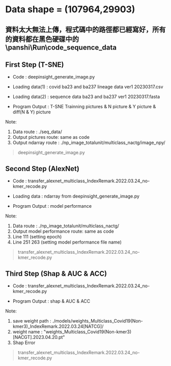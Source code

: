 # Data shape = (107964,29903)
## 資料太大無法上傳，程式碼中的路徑都已經寫好，所有的資料都在黑色硬碟中的 \panshi\Run\code_sequence_data

## First Step (T-SNE)
* Code : deepinsight_generate_image.py

* Loading data(1) : covid ba23 and ba237 lineage data ver1 20230317.csv 
* Loading data(2) : sequence data ba23 and ba237 ver1 20230317.fasta

* Program Output : T-SNE Trainning pictures & N picture & Y picture & diff(N & Y) picture

Note: 
1. Data route : ./seq_data/
2. Output pictures route: same as code
3. Output ndarray route : ./np_image_totalunit/multiclass_nactg/image_npy/

> deepinsight_generate_image.py

## Second Step (AlexNet)
* Code : transfer_alexnet_multiclass_IndexRemark.2022.03.24_no-kmer_recode.py

* Loading data : ndarray from deepinsight_generate_image.py

* Program Output : model performance

Note: 
1. Data route : ./np_image_totalunit/multiclass_nactg/
2. Output model performance route: same as code
3. Line 111 (setting epoch)
4. Line 251 263 (setting model performance file name)

> transfer_alexnet_multiclass_IndexRemark.2022.03.24_no-kmer_recode.py
> 
## Third Step (Shap & AUC & ACC)
* Code : transfer_alexnet_multiclass_IndexRemark.2022.03.24_no-kmer_recode.py

* Program Output : shap & AUC & ACC

Note: 
1. save weight path : ./models/weights_Multiclass_Covid19(Non-kmer3)_IndexRemark.2022.03.24[NATCG]/
2. weight name : "weights_Multiclass_Covid19(Non-kmer3)[NACGT].2023.04.20.pt"
3. Shap Error

> transfer_alexnet_multiclass_IndexRemark.2022.03.24_no-kmer_recode.py
